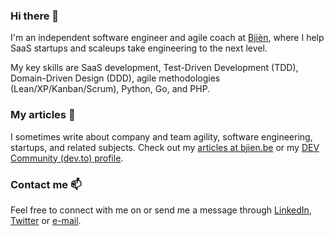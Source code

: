 ### Hi there 👋

I'm an independent software engineer and agile coach at [Bjièn](https://bjien.be/), where I help SaaS startups and scaleups take engineering to the next level.

My key skills are SaaS development, Test-Driven Development (TDD), Domain-Driven Design (DDD), agile methodologies (Lean/XP/Kanban/Scrum), Python, Go, and PHP.

### My articles 📓

I sometimes write about company and team agility, software engineering, startups, and related subjects.
Check out my [articles at bjien.be](https://bjien.be/articles/) or my [DEV Community (dev.to) profile](https://dev.to/dietrich).

### Contact me 📫

Feel free to connect with me on or send me a message through [LinkedIn](https://www.linkedin.com/in/dietrichm/), [Twitter](https://twitter.com/dietr_ch) or [e-mail](https://bjien.be/contact/).

<!--
**dietrichm/dietrichm** is a ✨ _special_ ✨ repository because its `README.md` (this file) appears on your GitHub profile.

Here are some ideas to get you started:

- 🔭 I’m currently working on ...
- 🌱 I’m currently learning ...
- 👯 I’m looking to collaborate on ...
- 🤔 I’m looking for help with ...
- 💬 Ask me about ...
- 📫 How to reach me: ...
- 😄 Pronouns: ...
- ⚡ Fun fact: ...
-->

